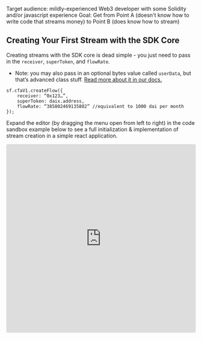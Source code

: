 Target audience: mildly-experienced Web3 developer with some Solidity and/or javascript experience
Goal: Get from Point A (doesn't know how to write code that streams money) to Point B (does know how to stream)

## **Creating Your First Stream with the SDK Core**

Creating streams with the SDK core is dead simple - you just need to pass in the `receiver`, `superToken`, and `flowRate`.

- Note: you may also pass in an optional bytes value called `userData`, but that’s advanced class stuff. [Read more about it in our docs.](https://docs.superfluid.finance/superfluid/developers/developer-guides/super-apps/user-data)

```
sf.cfaV1.createFlow({
	receiver: “0x123…”,
	superToken: daix.address,
	flowRate: “385802469135802” //equivalent to 1000 dai per month
});
```

Expand the editor (by dragging the menu open from left to right) in the code sandbox example below to see a full initialization & implementation of stream creation in a simple react application.

<iframe
  src="https://codesandbox.io/embed/cfa-createflow-metamask-i3fo4?fontsize=14&hidenavigation=1&theme=dark&view=split"
  style="width:100%; height:500px; border:0; border-radius: 4px; overflow:hidden;"
  sandbox="allow-forms allow-modals allow-popups allow-presentation allow-same-origin allow-scripts"
>
</iframe>
